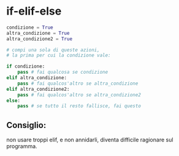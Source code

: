 # if-elif-else

```python
condizione = True
altra_condizione = True
altra_condizione2 = True

# compi una sola di queste azioni, 
# la prima per cui la condizione vale:

if condizione:
    pass # fai qualcosa se condizione
elif altra_condizione: 
    pass # fai qualcos'altro se altra_condizione
elif altra_condizione2:
    pass # fai qualcos'altro se altra_condizione2
else: 
    pass # se tutto il resto fallisce, fai questo 
```


## Consiglio: 

non usare troppi elif, e non annidarli, diventa difficile ragionare sul programma.
